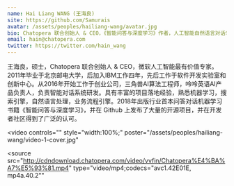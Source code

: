 ```yaml
---
name: Hai Liang WANG (王海良)
site: https://github.com/Samurais
avatar: /assets/peoples/hailiang-wang/avatar.jpg
bio: Chatopera 联合创始人 & CEO，《智能问答与深度学习》作者，人工智能自然语言对话领域资深专家
email: hain@chatopera.com
twitter: https://twitter.com/hain_wang
---
```


王海良，硕士，Chatopera 联合创始人 & CEO，微软人工智能最有价值专家。2011年毕业于北京邮电大学，后加入IBM工作四年，先后工作于软件开发实验室和创新中心。从2016年开始工作于创业公司，三角兽AI算法工程师，呤呤英语AI产品负责人，负责智能对话系统研发。具有丰富的项目落地经验，熟悉机器学习，搜索引擎，自然语言处理，业务流程引擎。2018年出版行业首本问答对话机器学习书籍《智能问答与深度学习》，并在 Github 上发布了大量的开源项目，并在开发者社区得到了广泛的认可。

<video
  controls=""
  style="width:100%;"
  poster="/assets/peoples/hailiang-wang/video-1-cover.jpg"
>
  <source
    src="http://cdndownload.chatopera.com/video/vvfin/Chatopera%E4%BA%A7%E5%93%81.mp4"
    type="video/mp4;codecs=&quot;avc1.42E01E, mp4a.40.2&quot;"
  >
</video>
